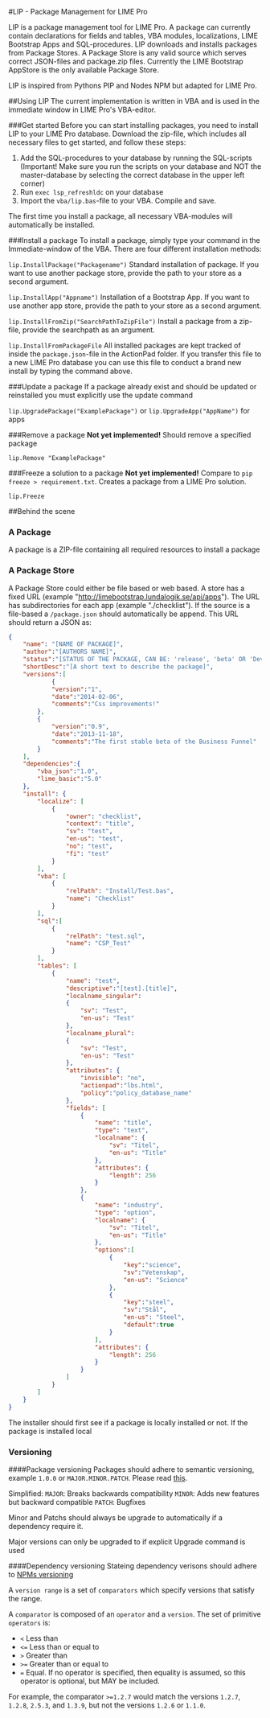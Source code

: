#LIP - Package Management for LIME Pro

LIP is a package management tool for LIME Pro. A package can currently contain declarations for fields and tables, VBA modules, localizations, LIME Bootstrap Apps and SQL-procedures. LIP downloads and installs packages from Package Stores. A Package Store is any valid source which serves correct JSON-files and package.zip files. Currently the LIME Bootstrap AppStore is the only available Package Store.

LIP is inspired from Pythons PIP and Nodes NPM but adapted for LIME Pro.

##Using LIP
The current implementation is written in VBA and is used in the immediate window in LIME Pro's VBA-editor.

###Get started
Before you can start installing packages, you need to install LIP to your LIME Pro database. Download the zip-file, which includes all necessary files to get started, and follow these steps:

1. Add the SQL-procedures to your database by running the SQL-scripts (Important! Make sure you run the scripts on your database and NOT the master-database by selecting the correct database in the upper left corner)
2. Run `exec lsp_refreshldc` on your database
3. Import the `vba/lip.bas`-file to your VBA. Compile and save.

The first time you install a package, all necessary VBA-modules will automatically be installed.

###Install a package 
To install a package, simply type your command in the Immediate-window of the VBA. There are four different installation methods:

`lip.InstallPackage("Packagename")`
Standard installation of package. If you want to use another package store, provide the path to your store as a second argument.

`lip.InstallApp("Appname")`
Installation of a Bootstrap App. If you want to use another app store, provide the path to your store as a second argument.

`lip.InstallFromZip("SearchPathToZipFile")`
Install a package from a zip-file, provide the searchpath as an argument.

`lip.InstallFromPackageFile`
All installed packages are kept tracked of inside the `package.json`-file in the ActionPad folder. If you transfer this file to a new LIME Pro database you can use this file to conduct a brand new install by typing the command above.

###Update a package
If a package already exist and should be updated or reinstalled you must explicitly use the update command 

`lip.UpgradePackage("ExamplePackage")` or `lip.UpgradeApp("AppName")` for apps

###Remove a package
__Not yet implemented!__
Should remove a specified package

`lip.Remove "ExamplePackage"`

###Freeze a solution to a package
__Not yet implemented!__
Compare to `pip freeze > requirement.txt`. Creates a package from a LIME Pro solution.

`lip.Freeze`

##Behind the scene



### A Package
A package is a ZIP-file containing all required resources to install a package

### A Package Store
A Package Store could either be file based or web based. A store has a fixed URL (example "http://limebootstrap.lundalogik.se/api/apps"). The URL has subdirectories for each app (example "./checklist"). If the source is a file-based a `/package.json` should automatically be append. This URL should return a JSON as:

```JSON
{
    "name": "[NAME OF PACKAGE]",
    "author":"[AUTHORS NAME]",
    "status":"[STATUS OF THE PACKAGE, CAN BE: 'release', 'beta' OR 'Development']",
    "shortDesc":"[A short text to describe the package]",
    "versions":[
            {
            "version":"1",
            "date":"2014-02-06",
            "comments":"Css improvements!"
        },
        {
            "version":"0.9",
            "date":"2013-11-18",
            "comments":"The first stable beta of the Business Funnel"
        }
    ],
    "dependencies":{
        "vba_json":"1.0",
        "lime_basic":"5.0"
    },
    "install": {
        "localize": [
            {
                "owner": "checklist",
                "context": "title",
                "sv": "test",
                "en-us": "test",
                "no": "test",
                "fi": "test"
            }
        ],
        "vba": [
            {
                "relPath": "Install/Test.bas",
                "name": "Checklist"
            }
        ],
        "sql":[
        	{
                "relPath": "test.sql",
                "name": "CSP_Test"
            }
        ],
        "tables": [
            {
                "name": "test",
                "descriptive":"[test].[title]",
                "localname_singular": 
                {
                    "sv": "Test",
                    "en-us": "Test"
                },
                "localname_plural": 
                {
                    "sv": "Test",
                    "en-us": "Test"
                },
                "attributes": {
                    "invisible": "no",
                    "actionpad":"lbs.html",
                    "policy":"policy_database_name"
                },
                "fields": [
                    {
                        "name": "title",
                        "type": "text",
                        "localname": {
                            "sv": "Titel",
                            "en-us": "Title"
                        }, 
                        "attributes": {
                            "length": 256
                        }
                    },
                    {
                        "name": "industry",
                        "type": "option",
                        "localname": {
                            "sv": "Titel",
                            "en-us": "Title"
                        },
                        "options":[
                            {
                                "key":"science",
                                "sv":"Vetenskap",
                                "en-us": "Science"
                            },
                            {
                                "key":"steel",
                                "sv":"Stål",
                                "en-us": "Steel",
                                "default":true
                            }
                        ],
                        "attributes": {
                            "length": 256
                        }
                    }
                ]
            }
        ]
    }
}
```

The installer should first see if a package is locally installed or not. If the package is installed local

### Versioning
####Package versioning
Packages should adhere to semantic versioning, example `1.0.0` or `MAJOR.MINOR.PATCH`. Please read [this](http://semver.org). 

Simplified:
`MAJOR`: Breaks backwards compatibility
`MINOR`: Adds new features but backward compatible
`PATCH`: Bugfixes

Minor and Patchs should always be upgrade to automatically if a dependency require it.

Major versions can only be upgraded to if explicit Upgrade command is used

####Dependency versioning
Stateing dependency verisons should adhere to [NPMs versioning](https://github.com/npm/node-semver)

A `version range` is a set of `comparators` which specify versions
that satisfy the range.

A `comparator` is composed of an `operator` and a `version`.  The set
of primitive `operators` is:

* `<` Less than
* `<=` Less than or equal to
* `>` Greater than
* `>=` Greater than or equal to
* `=` Equal.  If no operator is specified, then equality is assumed,
  so this operator is optional, but MAY be included.

For example, the comparator `>=1.2.7` would match the versions
`1.2.7`, `1.2.8`, `2.5.3`, and `1.3.9`, but not the versions `1.2.6`
or `1.1.0`.




